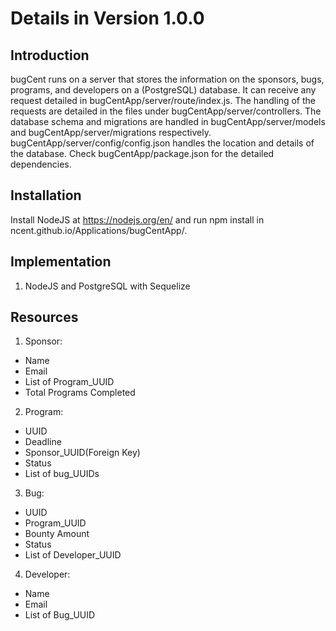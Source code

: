 # Details in Version 1.0.0

## Introduction
bugCent runs on a server that stores the information on the sponsors, bugs, programs, and developers on a (PostgreSQL) database. It can receive any request detailed in bugCentApp/server/route/index.js. The handling of the requests are detailed in the files under bugCentApp/server/controllers. The database schema and migrations are handled in bugCentApp/server/models and bugCentApp/server/migrations respectively. bugCentApp/server/config/config.json handles the location and details of the database. Check bugCentApp/package.json for the detailed dependencies.

## Installation
Install NodeJS at https://nodejs.org/en/ and run npm install in ncent.github.io/Applications/bugCentApp/.

## Implementation
1. NodeJS and PostgreSQL with Sequelize


## Resources
1. Sponsor:
- Name
- Email
- List of Program_UUID
- Total Programs Completed

2. Program:
- UUID
- Deadline
- Sponsor_UUID(Foreign Key)
- Status
- List of bug_UUIDs

3.  Bug:
- UUID
- Program_UUID
- Bounty Amount
- Status
- List of Developer_UUID

4. Developer:
- Name
- Email
- List of Bug_UUID

